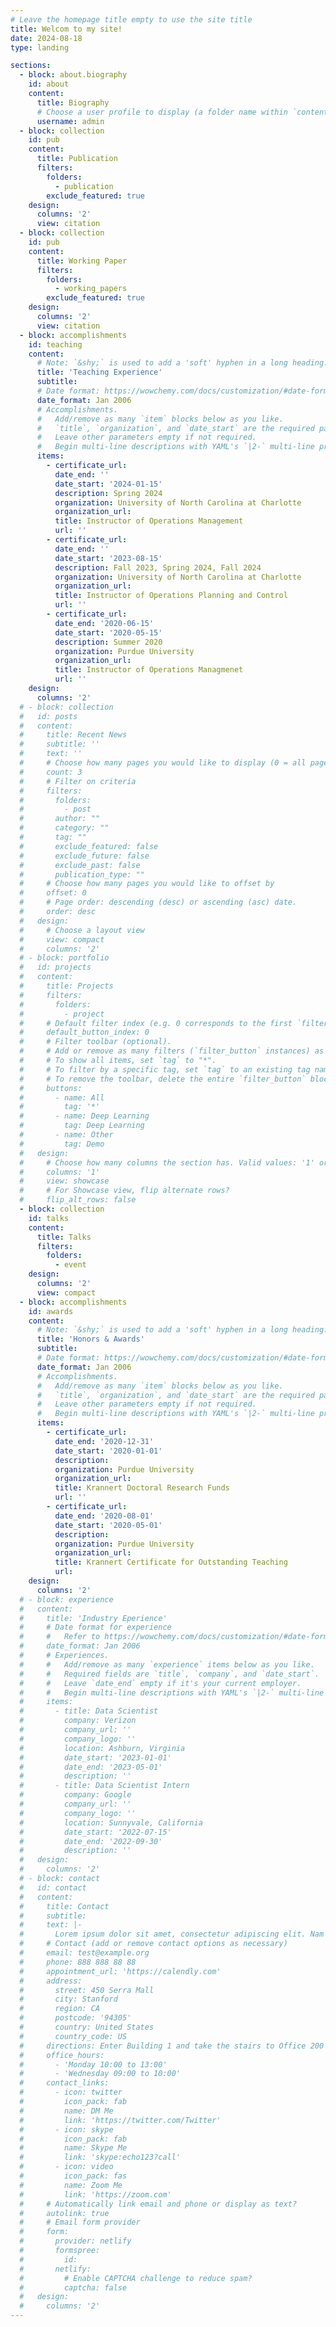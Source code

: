 ```yaml
---
# Leave the homepage title empty to use the site title
title: Welcom to my site!
date: 2024-08-18
type: landing

sections:
  - block: about.biography
    id: about
    content:
      title: Biography
      # Choose a user profile to display (a folder name within `content/authors/`)
      username: admin
  - block: collection
    id: pub
    content:
      title: Publication
      filters:
        folders:
          - publication
        exclude_featured: true
    design:
      columns: '2'
      view: citation
  - block: collection
    id: pub
    content:
      title: Working Paper
      filters:
        folders:
          - working_papers
        exclude_featured: true
    design:
      columns: '2'
      view: citation
  - block: accomplishments
    id: teaching
    content:
      # Note: `&shy;` is used to add a 'soft' hyphen in a long heading.
      title: 'Teaching Experience'
      subtitle:
      # Date format: https://wowchemy.com/docs/customization/#date-format
      date_format: Jan 2006
      # Accomplishments.
      #   Add/remove as many `item` blocks below as you like.
      #   `title`, `organization`, and `date_start` are the required parameters.
      #   Leave other parameters empty if not required.
      #   Begin multi-line descriptions with YAML's `|2-` multi-line prefix.
      items:
        - certificate_url: 
          date_end: ''
          date_start: '2024-01-15'
          description: Spring 2024
          organization: University of North Carolina at Charlotte
          organization_url: 
          title: Instructor of Operations Management
          url: ''
        - certificate_url: 
          date_end: ''
          date_start: '2023-08-15'
          description: Fall 2023, Spring 2024, Fall 2024
          organization: University of North Carolina at Charlotte
          organization_url: 
          title: Instructor of Operations Planning and Control
          url: ''
        - certificate_url: 
          date_end: '2020-06-15'
          date_start: '2020-05-15'
          description: Summer 2020
          organization: Purdue University
          organization_url: 
          title: Instructor of Operations Managmenet
          url: ''
    design:
      columns: '2'
  # - block: collection
  #   id: posts
  #   content:
  #     title: Recent News
  #     subtitle: ''
  #     text: ''
  #     # Choose how many pages you would like to display (0 = all pages)
  #     count: 3
  #     # Filter on criteria
  #     filters:
  #       folders:
  #         - post
  #       author: ""
  #       category: ""
  #       tag: ""
  #       exclude_featured: false
  #       exclude_future: false
  #       exclude_past: false
  #       publication_type: ""
  #     # Choose how many pages you would like to offset by
  #     offset: 0
  #     # Page order: descending (desc) or ascending (asc) date.
  #     order: desc
  #   design:
  #     # Choose a layout view
  #     view: compact
  #     columns: '2'
  # - block: portfolio
  #   id: projects
  #   content:
  #     title: Projects
  #     filters:
  #       folders:
  #         - project
  #     # Default filter index (e.g. 0 corresponds to the first `filter_button` instance below).
  #     default_button_index: 0
  #     # Filter toolbar (optional).
  #     # Add or remove as many filters (`filter_button` instances) as you like.
  #     # To show all items, set `tag` to "*".
  #     # To filter by a specific tag, set `tag` to an existing tag name.
  #     # To remove the toolbar, delete the entire `filter_button` block.
  #     buttons:
  #       - name: All
  #         tag: '*'
  #       - name: Deep Learning
  #         tag: Deep Learning
  #       - name: Other
  #         tag: Demo
  #   design:
  #     # Choose how many columns the section has. Valid values: '1' or '2'.
  #     columns: '1'
  #     view: showcase
  #     # For Showcase view, flip alternate rows?
  #     flip_alt_rows: false
  - block: collection
    id: talks
    content:
      title: Talks
      filters:
        folders:
          - event
    design:
      columns: '2'
      view: compact
  - block: accomplishments
    id: awards
    content:
      # Note: `&shy;` is used to add a 'soft' hyphen in a long heading.
      title: 'Honors & Awards'
      subtitle:
      # Date format: https://wowchemy.com/docs/customization/#date-format
      date_format: Jan 2006
      # Accomplishments.
      #   Add/remove as many `item` blocks below as you like.
      #   `title`, `organization`, and `date_start` are the required parameters.
      #   Leave other parameters empty if not required.
      #   Begin multi-line descriptions with YAML's `|2-` multi-line prefix.
      items:
        - certificate_url: 
          date_end: '2020-12-31'
          date_start: '2020-01-01'
          description: 
          organization: Purdue University
          organization_url: 
          title: Krannert Doctoral Research Funds
          url: ''
        - certificate_url: 
          date_end: '2020-08-01'
          date_start: '2020-05-01'
          description: 
          organization: Purdue University
          organization_url: 
          title: Krannert Certificate for Outstanding Teaching
          url: 
    design:
      columns: '2'
  # - block: experience
  #   content:
  #     title: 'Industry Eperience'
  #     # Date format for experience
  #     #   Refer to https://wowchemy.com/docs/customization/#date-format
  #     date_format: Jan 2006
  #     # Experiences.
  #     #   Add/remove as many `experience` items below as you like.
  #     #   Required fields are `title`, `company`, and `date_start`.
  #     #   Leave `date_end` empty if it's your current employer.
  #     #   Begin multi-line descriptions with YAML's `|2-` multi-line prefix.
  #     items:
  #       - title: Data Scientist
  #         company: Verizon
  #         company_url: ''
  #         company_logo: ''
  #         location: Ashburn, Virginia
  #         date_start: '2023-01-01'
  #         date_end: '2023-05-01'
  #         description: ''
  #       - title: Data Scientist Intern
  #         company: Google
  #         company_url: ''
  #         company_logo: ''
  #         location: Sunnyvale, California
  #         date_start: '2022-07-15'
  #         date_end: '2022-09-30'
  #         description: ''
  #   design:
  #     columns: '2'
  # - block: contact
  #   id: contact
  #   content:
  #     title: Contact
  #     subtitle:
  #     text: |-
  #       Lorem ipsum dolor sit amet, consectetur adipiscing elit. Nam mi diam, venenatis ut magna et, vehicula efficitur enim.
  #     # Contact (add or remove contact options as necessary)
  #     email: test@example.org
  #     phone: 888 888 88 88
  #     appointment_url: 'https://calendly.com'
  #     address:
  #       street: 450 Serra Mall
  #       city: Stanford
  #       region: CA
  #       postcode: '94305'
  #       country: United States
  #       country_code: US
  #     directions: Enter Building 1 and take the stairs to Office 200 on Floor 2
  #     office_hours:
  #       - 'Monday 10:00 to 13:00'
  #       - 'Wednesday 09:00 to 10:00'
  #     contact_links:
  #       - icon: twitter
  #         icon_pack: fab
  #         name: DM Me
  #         link: 'https://twitter.com/Twitter'
  #       - icon: skype
  #         icon_pack: fab
  #         name: Skype Me
  #         link: 'skype:echo123?call'
  #       - icon: video
  #         icon_pack: fas
  #         name: Zoom Me
  #         link: 'https://zoom.com'
  #     # Automatically link email and phone or display as text?
  #     autolink: true
  #     # Email form provider
  #     form:
  #       provider: netlify
  #       formspree:
  #         id:
  #       netlify:
  #         # Enable CAPTCHA challenge to reduce spam?
  #         captcha: false
  #   design:
  #     columns: '2'
---
```

